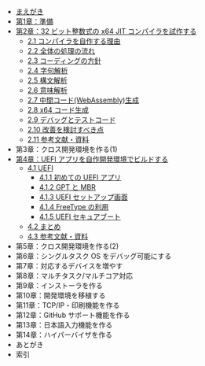 
* [まえがき](README.md)
* [第1章：準備](chapter-1/README.md)
* [第2章：32 ビット整数式の x64 JIT コンパイラを試作する](chapter-2/README.md)
    * [2.1 コンパイラを自作する理由](chapter-2/1_Reason.md)
    * [2.2 全体の処理の流れ](chapter-2/2_Flow.md)
    * [2.3 コーディングの方針](chapter-2/3_Policy.md)
    * [2.4 字句解析](chapter-2/4_Token.md)
    * [2.5 構文解析](chapter-2/5_Parse_tree.md)
    * [2.6 意味解析](chapter-2/6_Semantic_analysis.md)
    * [2.7 中間コード\(WebAssembly\)生成](chapter-2/7_Wasm.md)
    * [2.8 x64 コード生成](chapter-2/8_x64_code.md)
    * [2.9 デバッグとテストコード](chapter-2/9_Debug_test.md)
    * [2.10 改善を検討すべき点](chapter-2/10_Consideration.md)
    * [2.11 参考文献・資料](chapter-2/11_Bibliography.md)
* 第3章：クロス開発環境を作る\(1\)
* [第4章：UEFI アプリを自作開発環境でビルドする](chapter-4/README.md)
    * [4.1 UEFI](chapter-4/1_UEFI.md)
        * [4.1.1 初めての UEFI アプリ](chapter-4/1-1_UEFI_Start.md)
        * [4.1.2 GPT と MBR](chapter-4/1-2_UEFI_MBR.md)
        * [4.1.3 UEFI セットアップ画面](chapter-4/1-3_UEFI_SetupScreen.md)
        * [4.1.4 FreeType の利用](chapter-4/1-4_UEFI_FreeType_MSVC.md)
        * [4.1.5 UEFI セキュアブート](chapter-4/1-5_UEFI_SecureBoot.md)
    * [4.2 まとめ](chapter-4/2_Summary.md)
    * [4.3 参考文献・資料](chapter-4/3_Bibliography.md)
* 第5章：クロス開発環境を作る\(2\)
* 第6章：シングルタスク OS をデバッグ可能にする
* 第7章：対応するデバイスを増やす
* 第8章：マルチタスク/マルチコア対応
* 第9章：インストーラを作る
* 第10章：開発環境を移植する
* 第11章：TCP/IP・印刷機能を作る
* 第12章：GitHub サポート機能を作る
* 第13章：日本語入力機能を作る
* 第14章：ハイパーバイザを作る
* あとがき
* 索引

